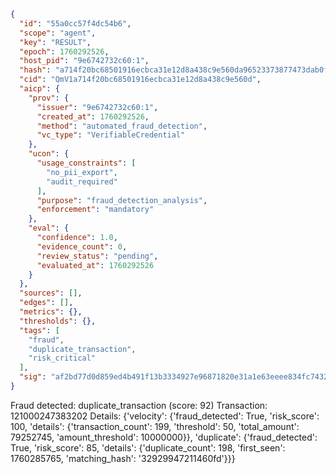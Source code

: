 ```json
{
  "id": "55a0cc57f4dc54b6",
  "scope": "agent",
  "key": "RESULT",
  "epoch": 1760292526,
  "host_pid": "9e6742732c60:1",
  "hash": "a714f20bc68501916ecbca31e12d8a438c9e560da96523373877473dab0f6b93",
  "cid": "QmV1a714f20bc68501916ecbca31e12d8a438c9e560d",
  "aicp": {
    "prov": {
      "issuer": "9e6742732c60:1",
      "created_at": 1760292526,
      "method": "automated_fraud_detection",
      "vc_type": "VerifiableCredential"
    },
    "ucon": {
      "usage_constraints": [
        "no_pii_export",
        "audit_required"
      ],
      "purpose": "fraud_detection_analysis",
      "enforcement": "mandatory"
    },
    "eval": {
      "confidence": 1.0,
      "evidence_count": 0,
      "review_status": "pending",
      "evaluated_at": 1760292526
    }
  },
  "sources": [],
  "edges": [],
  "metrics": {},
  "thresholds": {},
  "tags": [
    "fraud",
    "duplicate_transaction",
    "risk_critical"
  ],
  "sig": "af2bd77d0d859ed4b491f13b3334927e96871820e31a1e63eeee834fc7432080"
}
```

Fraud detected: duplicate_transaction (score: 92)
Transaction: 121000247383202
Details: {'velocity': {'fraud_detected': True, 'risk_score': 100, 'details': {'transaction_count': 199, 'threshold': 50, 'total_amount': 79252745, 'amount_threshold': 10000000}}, 'duplicate': {'fraud_detected': True, 'risk_score': 85, 'details': {'duplicate_count': 198, 'first_seen': 1760285765, 'matching_hash': '32929947211460fd'}}}